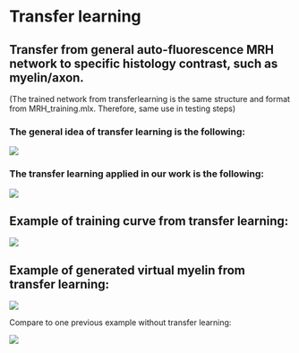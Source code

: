 # Transfer learning 
## Transfer from general auto-fluorescence MRH network to specific histology contrast, such as myelin/axon. 
(The trained network from transferlearning is the same structure and format from MRH_training.mlx. Therefore, same use in testing steps)

### The general idea of transfer learning is the following:

![](https://github.com/liangzifei/MRH_net_submit/blob/main/image/transfer_learning_general.png)

### The transfer learning applied in our work is the following:

![](https://github.com/liangzifei/MRH_net_submit/blob/main/image/Network.jpg)

## Example of training curve from transfer learning:

![](https://github.com/liangzifei/MRH_net_submit/blob/main/image/TrainingCurve.jpg)

## Example of generated virtual myelin from transfer learning:
![](https://github.com/liangzifei/MRH_net_submit/blob/main/image/Transfer_fromAutofluo.jpg)

Compare to one previous example without transfer learning:

![](https://github.com/liangzifei/MRH_net_submit/blob/main/image/No_transfer_3Resblock.jpg)
